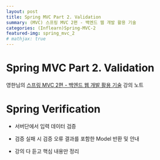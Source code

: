 ```yaml
---
layout: post
title: Spring MVC Part 2. Validation
summary: (MVC) 스프링 MVC 2편 - 백엔드 웹 개발 활용 기술
categories: (Inflearn)Spring-MVC-2
featured-img: spring_mvc_2
# mathjax: true
---
```


# Spring MVC Part 2. Validation

영한님의 [스프링 MVC 2편 - 백엔드 웹 개발 활용 기술](https://www.inflearn.com/course/%EC%8A%A4%ED%94%84%EB%A7%81-mvc-2/) 강의 노트

# Spring Verification

- 서버단에서 입력 데이터 검증
- 검증 실패 시 검증 오류 결과를 포함한 Model 반환 및 안내

- 강의 다 듣고 핵심 내용만 정리
